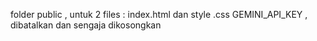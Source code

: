 folder public , untuk 2 files : index.html dan style .css
GEMINI_API_KEY , dibatalkan dan sengaja dikosongkan
